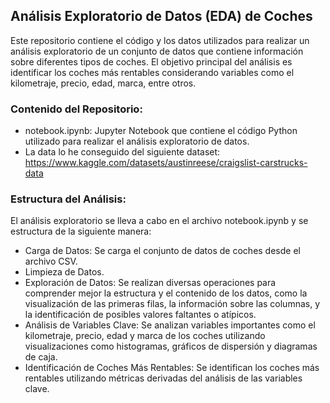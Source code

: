 
## Análisis Exploratorio de Datos (EDA) de Coches
Este repositorio contiene el código y los datos utilizados para realizar un análisis exploratorio de un conjunto de datos que contiene información sobre diferentes tipos de coches. El objetivo principal del análisis es identificar los coches más rentables considerando variables como el kilometraje, precio, edad, marca, entre otros.

### Contenido del Repositorio:
- notebook.ipynb: Jupyter Notebook que contiene el código Python utilizado para realizar el análisis exploratorio de datos.
- La data lo he conseguido del siguiente dataset: https://www.kaggle.com/datasets/austinreese/craigslist-carstrucks-data
### Estructura del Análisis:
El análisis exploratorio se lleva a cabo en el archivo notebook.ipynb y se estructura de la siguiente manera:

- Carga de Datos: Se carga el conjunto de datos de coches desde el archivo CSV.
- Limpieza de Datos.
- Exploración de Datos: Se realizan diversas operaciones para comprender mejor la estructura y el contenido de los datos, como la visualización de las primeras filas, la información sobre las columnas, y la identificación de posibles valores faltantes o atípicos.
- Análisis de Variables Clave: Se analizan variables importantes como el kilometraje, precio, edad y marca de los coches utilizando visualizaciones como histogramas, gráficos de dispersión y diagramas de caja.
- Identificación de Coches Más Rentables: Se identifican los coches más rentables utilizando métricas derivadas del análisis de las variables clave.
